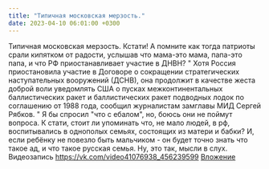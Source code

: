 ```yaml
---
title: "Типичная московская мерзость."
date: 2023-04-10 06:01:00 +0300
---
```


Типичная московская мерзость.
Кстати!
А помните как тогда патриоты срали кипятком от радости, услышав что мама-это мама, папа-это папа, и что РФ приостанавливает участие в ДНВН?
"
Хотя Россия приостановила участие в Договоре о сокращении стратегических наступательных вооружений (ДСНВ), она продолжит в качестве жеста доброй воли уведомлять США о пусках межконтинентальных баллистических ракет и баллистических ракет подводных лодок по соглашению от 1988 года, сообщил журналистам замглавы МИД Сергей Рябков.
"
Я бы спросил "что с ебалом", но, боюсь они не поймут вопроса.
К стати, стоит ли упоминать что, не мало людей, в рф, воспитывались в однополых семьях, состоящих из матери и бабки? И, если ребёнку не повезло быть мальчиком - он будет точно знать что такое ад, и что такое русская семья. Ну, это так, мысли в слух.
Видеозапись
<a class="vk-attach" href="https://vk.com/video41076938_456239599">https://vk.com/video41076938_456239599</a>
<a class="vk-attach" href="https://vk.com/video41076938_456239599">Вложение</a>
